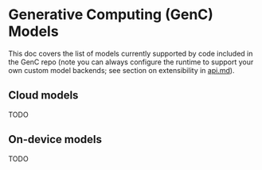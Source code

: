 # Generative Computing (GenC) Models

This doc covers the list of models currently supported by code included in the
GenC repo (note you can always configure the runtime to support your own custom
model backends; see section on extensibility in [api.md](api.md)).

## Cloud models

TODO

## On-device models

TODO

